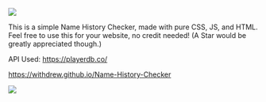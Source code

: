 ![](https://user-images.githubusercontent.com/52789876/115288135-14cd7780-a11f-11eb-813a-506992e45bec.png)

This is a simple Name History Checker, made with pure CSS, JS, and HTML. Feel free to use this for your website, no credit needed! (A Star would be greatly appreciated though.)

API Used: https://playerdb.co/

https://withdrew.github.io/Name-History-Checker

![](https://user-images.githubusercontent.com/52789876/114550151-e1c34980-9c2f-11eb-90cf-c38761ecd497.PNG)
